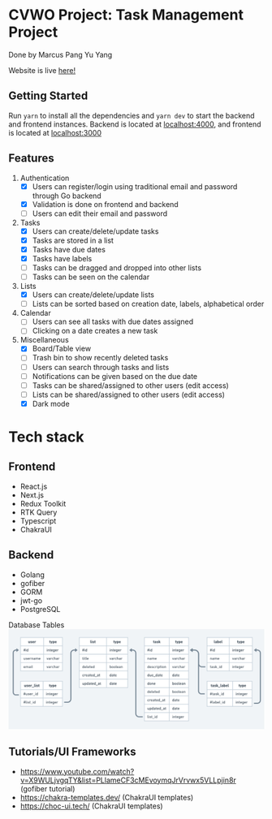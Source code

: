 # CVWO Project: Task Management Project

Done by Marcus Pang Yu Yang

Website is live [here!](https://cvwo.vercel.app)

## Getting Started

Run `yarn` to install all the dependencies and `yarn dev` to start the backend and frontend instances. Backend is located at [localhost:4000](http://localhost:4000), and frontend is located at [localhost:3000](http://localhost:3000)

## Features

1. Authentication
   - [x] Users can register/login using traditional email and password through Go backend
   - [x] Validation is done on frontend and backend
   - [ ] Users can edit their email and password
2. Tasks
   - [x] Users can create/delete/update tasks
   - [x] Tasks are stored in a list
   - [x] Tasks have due dates
   - [x] Tasks have labels
   - [ ] Tasks can be dragged and dropped into other lists
   - [ ] Tasks can be seen on the calendar
3. Lists
   - [x] Users can create/delete/update lists
   - [ ] Lists can be sorted based on creation date, labels, alphabetical order
4. Calendar
   - [ ] Users can see all tasks with due dates assigned
   - [ ] Clicking on a date creates a new task
5. Miscellaneous
   - [x] Board/Table view
   - [ ] Trash bin to show recently deleted tasks
   - [ ] Users can search through tasks and lists
   - [ ] Notifications can be given based on the due date
   - [ ] Tasks can be shared/assigned to other users (edit access)
   - [ ] Lists can be shared/assigned to other users (edit access)
   - [x] Dark mode

# Tech stack

## Frontend

- React.js
- Next.js
- Redux Toolkit
- RTK Query
- Typescript
- ChakraUI

## Backend

- Golang
- gofiber
- GORM
- jwt-go
- PostgreSQL

Database Tables
![Database Tables](./database_tables.png)

## Tutorials/UI Frameworks

- https://www.youtube.com/watch?v=X9WULjvgqTY&list=PLlameCF3cMEvoymqJrVrvwx5VLLpjin8r (gofiber tutorial)
- https://chakra-templates.dev/ (ChakraUI templates)
- https://choc-ui.tech/ (ChakraUI templates)
